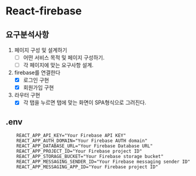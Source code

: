 # React-firebase

## 요구분석사항

1. 페이지 구성 및 설계하기
    - [ ] 어떤 서비스 목적 및 페이지 구성하기.
    - [ ] 각 페이지에 맞는 요구사항 설계.

2. firebase를 연결한다
    - [x] 로그인 구현
    - [x] 회원가입 구현

3. 라우터 구현
    - [x] 각 탭을 누르면 탭에 맞는 화면이 SPA형식으로 그려진다.

## .env

```
    REACT_APP_API_KEY="Your Firebase API KEY"
    REACT_APP_AUTH_DOMAIN="Your Firebase AUTH domain"
    REACT_APP_DATABASE_URL="Your Firebase Database URL"
    REACT_APP_PROJECT_ID="Your Firebase project ID"
    REACT_APP_STORAGE_BUCKET="Your Firebase storage bucket"
    REACT_APP_MESSAGING_SENDER_ID="Your Firebase messaging sender ID"
    REACT_APP_MESSAGING_APP_ID="Your Firebase project ID"
```
